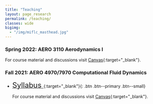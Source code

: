 ```yaml
---
title: "Teaching"
layout: page_research
permalink: /teaching/
classes: wide
bigimg:
  - "/img/miflc_masthead.jpg"
---
```


### Spring 2022: AERO 3110 Aerodynamics I

  For course material and discussions visit [Canvas](https://auburn.instructure.com/){:target="_blank"}.
  
### Fall 2021: AERO 4970/7970 Computational Fluid Dynamics

* [<font size="+2"> Syllabus </font>](/pdf/Syllabus-fall2021-CFD.pdf){:target="_blank"}{: .btn .btn--primary .btn--small}

  For course material and discussions visit [Canvas](https://auburn.instructure.com/){:target="_blank"}.

<br />
<br />
<br />
<br />
<br />
<br />
<br />
<br />
<br />
<br />
<br />
<br />
<br />
<br />
<br />

















